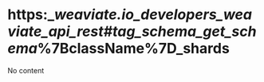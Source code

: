 # https:__weaviate.io_developers_weaviate_api_rest#tag_schema_get_schema_%7BclassName%7D_shards
No content